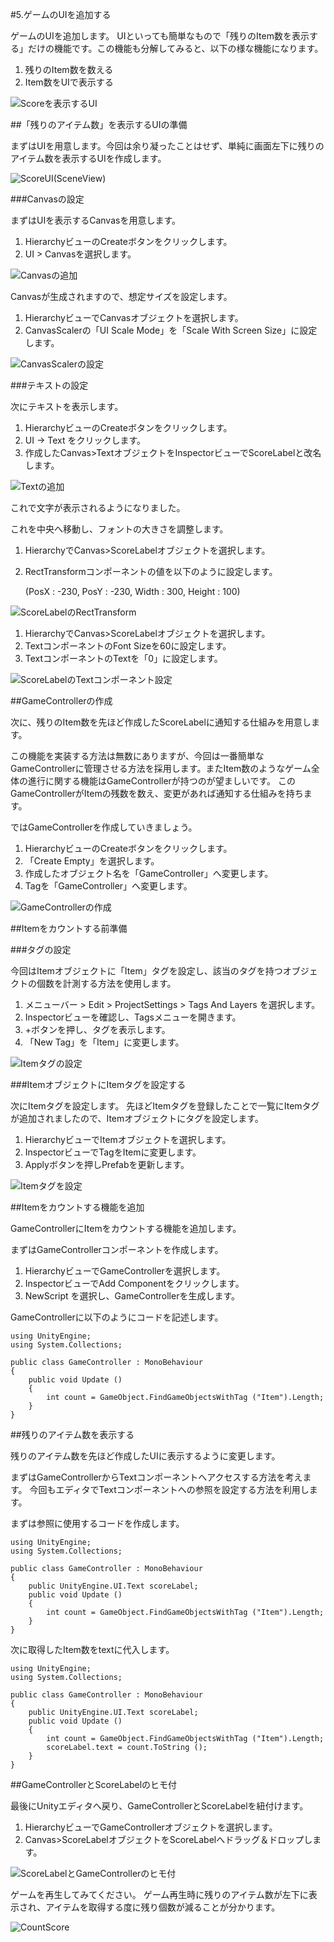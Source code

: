 #5.ゲームのUIを追加する

ゲームのUIを追加します。
UIといっても簡単なもので「残りのItem数を表示する」だけの機能です。この機能も分解してみると、以下の様な機能になります。

1.  残りのItem数を数える
2.  Item数をUIで表示する


![Scoreを表示するUI](https://raw.githubusercontent.com/wiki/unity3d-jp/FirstTutorial/img/ScoreUI.png)

##「残りのアイテム数」を表示するUIの準備

まずはUIを用意します。今回は余り凝ったことはせず、単純に画面左下に残りのアイテム数を表示するUIを作成します。

![ScoreUI(SceneView)](https://raw.githubusercontent.com/wiki/unity3d-jp/FirstTutorial/img/ScoreUI_SceneView.png)

###Canvasの設定

まずはUIを表示するCanvasを用意します。

1.  HierarchyビューのCreateボタンをクリックします。
2.  UI > Canvasを選択します。

![Canvasの追加](https://raw.githubusercontent.com/wiki/unity3d-jp/FirstTutorial/img/CreateCanvas.png)

Canvasが生成されますので、想定サイズを設定します。

1.   HierarchyビューでCanvasオブジェクトを選択します。
2.  CanvasScalerの「UI Scale Mode」を「Scale With Screen Size」に設定します。

![CanvasScalerの設定](https://raw.githubusercontent.com/wiki/unity3d-jp/FirstTutorial/img/CanvasScalerSetting.gif)

###テキストの設定

次にテキストを表示します。

1.  HierarchyビューのCreateボタンをクリックします。
2.  UI -> Text をクリックします。
3.  作成したCanvas>TextオブジェクトをInspectorビューでScoreLabelと改名します。

![Textの追加](https://raw.githubusercontent.com/wiki/unity3d-jp/FirstTutorial/img/TextAdd.png)

これで文字が表示されるようになりました。

これを中央へ移動し、フォントの大きさを調整します。


1.  HierarchyでCanvas>ScoreLabelオブジェクトを選択します。
4.  RectTransformコンポーネントの値を以下のように設定します。

     (PosX : -230, PosY : -230, Width : 300, Height : 100)

![ScoreLabelのRectTransform](https://raw.githubusercontent.com/wiki/unity3d-jp/FirstTutorial/img/ScoreLabelRectTransform.png)

1.  HierarchyでCanvas>ScoreLabelオブジェクトを選択します。
2.  TextコンポーネントのFont Sizeを60に設定します。
3.  TextコンポーネントのTextを「0」に設定します。

![ScoreLabelのTextコンポーネント設定](https://raw.githubusercontent.com/wiki/unity3d-jp/FirstTutorial/img/ScoreLabelTextComponentSetting.png)

##GameControllerの作成

次に、残りのItem数を先ほど作成したScoreLabelに通知する仕組みを用意します。

この機能を実装する方法は無数にありますが、今回は一番簡単なGameControllerに管理させる方法を採用します。またItem数のようなゲーム全体の進行に関する機能はGameControllerが持つのが望ましいです。
このGameControllerがItemの残数を数え、変更があれば通知する仕組みを持ちます。

ではGameControllerを作成していきましょう。

1.  HierarchyビューのCreateボタンをクリックします。
2.  「Create Empty」を選択します。
3.  作成したオブジェクト名を「GameController」へ変更します。
4.  Tagを「GameController」へ変更します。

![GameControllerの作成](https://raw.githubusercontent.com/wiki/unity3d-jp/FirstTutorial/img/CreateGameController.png)

##Itemをカウントする前準備

###タグの設定

今回はItemオブジェクトに「Item」タグを設定し、該当のタグを持つオブジェクトの個数を計測する方法を使用します。

1.  メニューバー > Edit > ProjectSettings > Tags And Layers を選択します。
2.  Inspectorビューを確認し、Tagsメニューを開きます。
3.  +ボタンを押し、タグを表示します。
4.  「New Tag」を「Item」に変更します。

![Itemタグの設定](https://raw.githubusercontent.com/wiki/unity3d-jp/FirstTutorial/img/ItemTagSetting.gif)

###ItemオブジェクトにItemタグを設定する

次にItemタグを設定します。
先ほどItemタグを登録したことで一覧にItemタグが追加されましたので、Itemオブジェクトにタグを設定します。

1.  HierarchyビューでItemオブジェクトを選択します。
2.  InspectorビューでTagをItemに変更します。
3.   Applyボタンを押しPrefabを更新します。

![Itemタグを設定](https://raw.githubusercontent.com/wiki/unity3d-jp/FirstTutorial/img/ItemTagForItem.png)

##Itemをカウントする機能を追加

GameControllerにItemをカウントする機能を追加します。

まずはGameControllerコンポーネントを作成します。

1.  HierarchyビューでGameControllerを選択します。
2.  InspectorビューでAdd Componentをクリックします。
3.  NewScript を選択し、GameControllerを生成します。

GameControllerに以下のようにコードを記述します。

```
using UnityEngine;
using System.Collections;

public class GameController : MonoBehaviour
{
	public void Update ()
	{
		int count = GameObject.FindGameObjectsWithTag ("Item").Length;
	}
}
```

##残りのアイテム数を表示する

残りのアイテム数を先ほど作成したUIに表示するように変更します。

まずはGameControllerからTextコンポーネントへアクセスする方法を考えます。
今回もエディタでTextコンポーネントへの参照を設定する方法を利用します。

まずは参照に使用するコードを作成します。

```
using UnityEngine;
using System.Collections;

public class GameController : MonoBehaviour
{
	public UnityEngine.UI.Text scoreLabel;
	public void Update ()
	{
		int count = GameObject.FindGameObjectsWithTag ("Item").Length;
	}
}
```

次に取得したItem数をtextに代入します。


```
using UnityEngine;
using System.Collections;

public class GameController : MonoBehaviour
{
	public UnityEngine.UI.Text scoreLabel;
	public void Update ()
	{
		int count = GameObject.FindGameObjectsWithTag ("Item").Length;
		scoreLabel.text = count.ToString ();
	}
}
```

##GameControllerとScoreLabelのヒモ付

最後にUnityエディタへ戻り、GameControllerとScoreLabelを紐付けます。

1.  HierarchyビューでGameControllerオブジェクトを選択します。
2.  Canvas>ScoreLabelオブジェクトをScoreLabelへドラッグ＆ドロップします。

![ScoreLabelとGameControllerのヒモ付](https://raw.githubusercontent.com/wiki/unity3d-jp/FirstTutorial/img/ScoreLabelRelateGameController.png)
	
ゲームを再生してみてください。
ゲーム再生時に残りのアイテム数が左下に表示され、アイテムを取得する度に残り個数が減ることが分かります。

![CountScore](https://raw.githubusercontent.com/wiki/unity3d-jp/FirstTutorial/img/CountScore.png)

